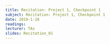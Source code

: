 ```yaml
---
title: Recitation: Project 1, Checkpoint 1
subject: Recitation: Project 1, Checkpoint 1
date: 2019-1-18
readings:
lecturer: TAs
slides: Recitation_01
---
```

